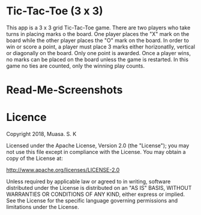 # Tic-Tac-Toe (3 x 3)

This app is a 3 x 3 grid Tic-Tac-Toe game. There are two players who take turns in placing marks o the board. One player places the "X" mark on the board while the other player places the "O" mark on the board. In order to win or score a point, a player must place 3 marks either horizonatlly, vertical or diagonally on the board. Only one point is awarded. Once a player wins, no marks can be placed on the board unless the game is restarted. In this game no ties are counted, only the winning play counts. 

# Read-Me-Screenshots

# Licence

Copyright 2018, Muasa. S. K
 
Licensed under the Apache License, Version 2.0 (the "License");
you may not use this file except in compliance with the License.
You may obtain a copy of the License at:

http://www.apache.org/licenses/LICENSE-2.0

Unless required by applicable law or agreed to in writing, software 
distributed under the License is distributed on an "AS IS" BASIS,
WITHOUT WARRANTIES OR CONDITIONS OF ANY KIND, either express or implied.
See the License for the specific language governing permissions and
limitations under the License.
